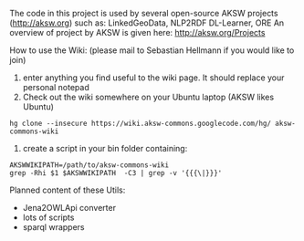 The code in this project is used by several open-source AKSW projects (http://aksw.org) such as:
LinkedGeoData, NLP2RDF DL-Learner, ORE
An overview of project by AKSW is given here:
http://aksw.org/Projects

How to use the Wiki:
(please mail to Sebastian Hellmann if you would like to join)
  1. enter anything you find useful to the wiki page. It should replace your personal notepad
  1. Check out the wiki somewhere on your Ubuntu laptop (AKSW likes Ubuntu)
```
hg clone --insecure https://wiki.aksw-commons.googlecode.com/hg/ aksw-commons-wiki
```
  1. create a script in your bin folder containing:
```
AKSWWIKIPATH=/path/to/aksw-commons-wiki
grep -Rhi $1 $AKSWWIKIPATH  -C3 | grep -v '{{{\|}}}' 
```

Planned content of these Utils:
  * Jena2OWLApi converter
  * lots of scripts
  * sparql wrappers